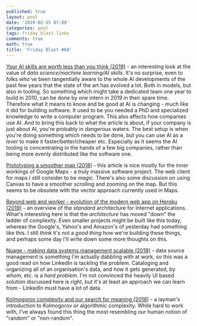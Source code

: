 ```yaml
---
published: true
layout: post
date: '2019-02-15 07:00'
categories: post
tags: friday_blast links
comments: true
math: true
title: 'Friday Blast #60'
---
```

[Your AI skills are worth less than you think (2019)](https://www.kdnuggets.com/2019/01/your-ai-skills-worth-less-than-you-think.html) - an interesting look at the value of _data science/machine learning/AI skills_. It's no surprise, even to folks who've been tangentially aware to the whole AI developments of the past few years that the state of the art has evolved a lot. Both in models, but also in tooling. So something which might take a dedicated team one year to build in 2010, can be done by one intern in 2019 in their spare time. Therefore what it means to know and be good at AI is changing - much like it did for building software. It used to be you needed a PhD and specialized knowledge to write a computer program. This also affects how companies use AI. And to bring this back to what the article is about, if your company is just about AI, you're probably in dangerous waters. The best setup is when you're doing something which needs to be done, but you can use AI as a _lever_ to make it faster/better/cheaper etc. Especially as it seems the AI tooling is concentrating in the hands of a few big companies, rather than being more evenly distributed like the software one.

[Prototyping a smoother map (2018)](https://medium.com/google-design/google-maps-cb0326d165f5) - this article is nice mostly for the inner workings of Google Maps - a truly massive software project. The web client for maps I still consider to be _magic_. There's also some discussion on using Canvas to have a smoother scrolling and zooming on the map. But this seems to be obsolete with the vector approach currently used in Maps.

[Beyond web and worker - evolution of the modern web app on Heroku (2019)](https://blog.heroku.com/modern-web-app-architecture) - an overview of the _standard_ architecture for Internet applications. What's interesting here is that the _architecture_ has moved "down" the ladder of complexity. Even smaller projects might be built like this today, whereas the Google's, Yahoo's and Amazon's of yesterday had something like this. I still _think_ it's not a _good thing_ how we're building these things, and perhaps some day I'll write down some more thoughts on this.

[Nuage - making data systems management scalable (2018)](https://engineering.linkedin.com/blog/2018/08/nuage--making-data-systems-management-scalable) - data source management is something I'm actually dabbling with at work, so this was a good read on how LinkedIn is tackling the problem. Cataloging and organizing all of an organisation's data, and how it gets generated, by whom, etc. is a _hard problem_. I'm not convinced the heavily UI based solution discussed here is _right_, but it's at least an approach we can learn from - LinkedIn must have a lot of data.

[Kolmogorov complexity and our search for meaning (2018)](http://nautil.us/issue/63/horizons/kolmogorov-complexity-and-our-search-for-meaning) - a layman's introduction to Kolmogorov or algorithmic complexity. While hard to work with, I've always found this thing the most resembling our human notion of "random" or "non-random".
